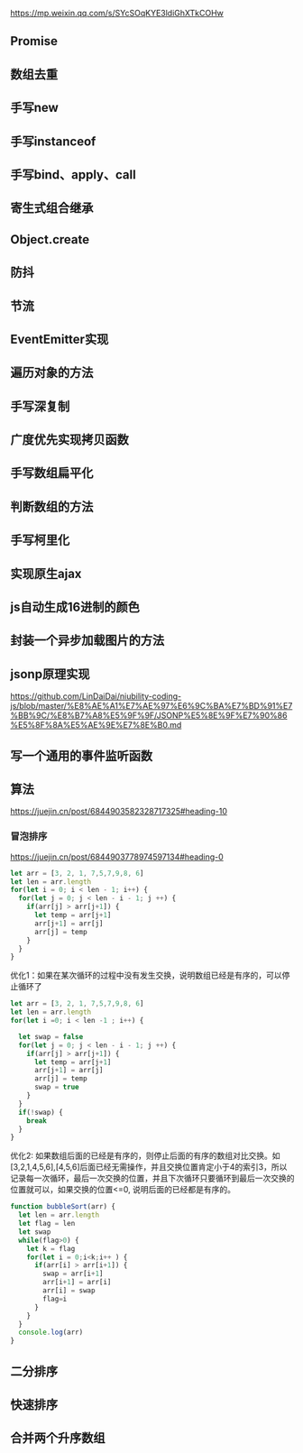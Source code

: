 https://mp.weixin.qq.com/s/SYcSOqKYE3ldiGhXTkCOHw

## Promise
## 数组去重
## 手写new
## 手写instanceof
## 手写bind、apply、call
## 寄生式组合继承
## Object.create
## 防抖
## 节流
## EventEmitter实现

## 遍历对象的方法
## 手写深复制
## 广度优先实现拷贝函数
## 手写数组扁平化
## 判断数组的方法

## 手写柯里化
## 实现原生ajax
## js自动生成16进制的颜色

## 封装一个异步加载图片的方法
## jsonp原理实现
https://github.com/LinDaiDai/niubility-coding-js/blob/master/%E8%AE%A1%E7%AE%97%E6%9C%BA%E7%BD%91%E7%BB%9C/%E8%B7%A8%E5%9F%9F/JSONP%E5%8E%9F%E7%90%86%E5%8F%8A%E5%AE%9E%E7%8E%B0.md

## 写一个通用的事件监听函数
## 算法
https://juejin.cn/post/6844903582328717325#heading-10
### 冒泡排序
https://juejin.cn/post/6844903778974597134#heading-0
```js
let arr = [3, 2, 1, 7,5,7,9,8, 6]
let len = arr.length
for(let i = 0; i < len - 1; i++) {
  for(let j = 0; j < len - i - 1; j ++) {
    if(arr[j] > arr[j+1]) {
      let temp = arr[j+1]
      arr[j+1] = arr[j]
      arr[j] = temp
    }
  }
}
```
优化1：如果在某次循环的过程中没有发生交换，说明数组已经是有序的，可以停止循环了
```js
let arr = [3, 2, 1, 7,5,7,9,8, 6]
let len = arr.length
for(let i =0; i < len -1 ; i++) {

  let swap = false
  for(let j = 0; j < len - i - 1; j ++) {
    if(arr[j] > arr[j+1]) {
      let temp = arr[j+1]
      arr[j+1] = arr[j]
      arr[j] = temp
      swap = true
    }
  }
  if(!swap) {
    break
  }
}
```
优化2: 如果数组后面的已经是有序的，则停止后面的有序的数组对比交换。如 [3,2,1,4,5,6],[4,5,6]后面已经无需操作，并且交换位置肯定小于4的索引3，所以记录每一次循环，最后一次交换的位置，并且下次循环只要循环到最后一次交换的位置就可以，如果交换的位置<=0, 说明后面的已经都是有序的。

```js
function bubbleSort(arr) {
  let len = arr.length
  let flag = len
  let swap
  while(flag>0) {
    let k = flag
    for(let i = 0;i<k;i++ ) {
      if(arr[i] > arr[i+1]) {
        swap = arr[i+1]
        arr[i+1] = arr[i]
        arr[i] = swap
        flag=i
      }
    }
  }
  console.log(arr)
}
```

## 二分排序

## 快速排序

## 合并两个升序数组